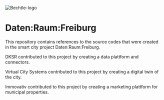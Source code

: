 ![Bechtle-logo](https://www.bechtle.com/dam/jcr:88de47bd-ec9a-4b58-b04f-afa4a4d77ca1/Bechtle_Logo_rgb.jpg)

# Daten:Raum:Freiburg

This repository contains references to the source codes that were created in the smart city project Daten:Raum:Freiburg.

DKSR contributed to this project by creating a data plattform and connectors. 

Virtual City Systems contributed to this project by creating a digital twin of the city.

Immovativ contributed to this project by creating a marketing plattform for municipal properties.